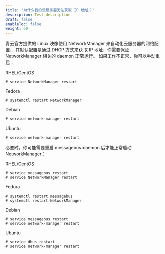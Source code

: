 ```yaml
---
title: "为什么我的云服务器无法获取 IP 地址？"
description: Test description
draft: false
enableToc: false
weight: 60
---
```


青云官方提供的 Linux 映像使用 NetworkManager 来自动化云服务器的网络配置， 其默认配置是通过 DHCP 方式来获取 IP 地址，你需要保证 NetworkManager 相关的 daemon 正常运行。 如果工作不正常，你可以手动重启：

RHEL/CentOS

```
# service NetworkManager restart
```

Fedora

```
# systemctl restart NetworkManager
```

Debian

```
# service network-manager restart
```

Ubuntu

```
# service network-manager restart
```

必要时，你可能需要重启 messagebus daemon 后才能正常启动 NetworkManager：

RHEL/CentOS

```
# service messagebus restart
# service NetworkManager restart
```

Fedora

```
# systemctl restart messagebus
# systemctl restart NetworkManager
```

Debian

```
# service messagebus restart
# service network-manager restart
```

Ubuntu

```
# service dbus restart
# service network-manager restart
```
